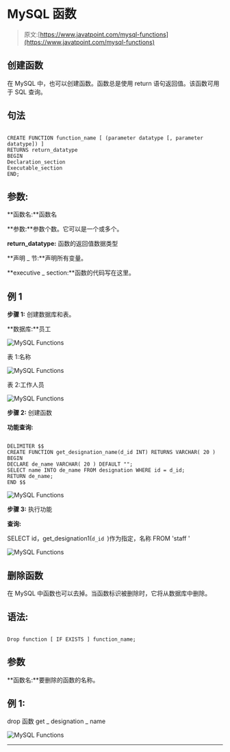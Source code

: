 # MySQL 函数

> 原文:[https://www.javatpoint.com/mysql-functions](https://www.javatpoint.com/mysql-functions)

## 创建函数

在 MySQL 中，也可以创建函数。函数总是使用 return 语句返回值。该函数可用于 SQL 查询。

## 句法

```

CREATE FUNCTION function_name [ (parameter datatype [, parameter datatype]) ] 
RETURNS return_datatype
BEGIN
Declaration_section
Executable_section
END;

```

## 参数:

**函数名:**函数名

**参数:**参数个数。它可以是一个或多个。

**return_datatype:** 函数的返回值数据类型

**声明 _ 节:**声明所有变量。

**executive _ section:**函数的代码写在这里。

## 例 1

**步骤 1:** 创建数据库和表。

**数据库:**员工

![MySQL Functions](../Images/5d73b4359fd457ccbc0543e76702c586.png)

表 1:名称

![MySQL Functions](../Images/80cf97808af11fd155fbf9ca8d2f6ab9.png)

表 2:工作人员

![MySQL Functions](../Images/18e29cbfcd205746876517f2ca7f6ca7.png)

**步骤 2:** 创建函数

**功能查询:**

```

DELIMITER $$ 
CREATE FUNCTION get_designation_name(d_id INT) RETURNS VARCHAR( 20 ) 
BEGIN 
DECLARE de_name VARCHAR( 20 ) DEFAULT "";
SELECT name INTO de_name FROM designation WHERE id = d_id;
RETURN de_name;
END $$

```

![MySQL Functions](../Images/e0ff7749f7349eb4865cfe770cfcd169.png)

**步骤 3:** 执行功能

**查询:**

SELECT id，get_designation1(`d_id `)作为指定，名称 FROM 'staff '

![MySQL Functions](../Images/3e1ac063a205536c0ad2c02662a82bd8.png)

## 删除函数

在 MySQL 中函数也可以去掉。当函数标识被删除时，它将从数据库中删除。

## 语法:

```

Drop function [ IF EXISTS ] function_name;

```

## 参数

**函数名:**要删除的函数的名称。

## 例 1:

drop 函数 get _ designation _ name

![MySQL Functions](../Images/9ab4aedda7fce82a67d2409a375aa90b.png)

* * *
